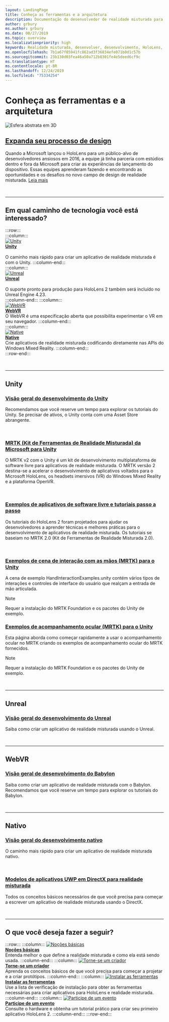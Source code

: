 ```yaml
---
layout: LandingPage
title: Conheça as ferramentas e a arquitetura
description: Documentação do desenvolvedor de realidade misturada para HoloLens e headsets imersivos.
author: grbury
ms.author: grbury
ms.date: 08/27/2019
ms.topic: overview
ms.localizationpriority: high
keywords: Realidade misturada, desenvolver, desenvolvimento, HoloLens, unity, directx
ms.openlocfilehash: 7b1a67f05941fc862ad3f36834efe071b0d1c57b
ms.sourcegitcommit: 23b130d03fea46a50a712b8301fe4e5deed6cf9c
ms.translationtype: HT
ms.contentlocale: pt-BR
ms.lasthandoff: 12/24/2019
ms.locfileid: "75334254"
---
```

# <a name="learn-the-tools-and-architecture"></a>Conheça as ferramentas e a arquitetura

![Esfera abstrata em 3D](images/07_Development.png)

## <a name="expand-your-design-processcase-study-expanding-the-design-process-for-mixed-realitymd"></a>[Expanda seu processo de design](case-study-expanding-the-design-process-for-mixed-reality.md)

Quando a Microsoft lançou o HoloLens para um público-alvo de desenvolvedores ansiosos em 2016, a equipe já tinha parceria com estúdios dentro e fora da Microsoft para criar as experiências de lançamento do dispositivo. Essas equipes aprenderam fazendo e encontrando as oportunidades e os desafios no novo campo de design de realidade misturada. [Leia mais](case-study-expanding-the-design-process-for-mixed-reality.md)


<br>

---


## <a name="what-technology-path-are-you-interested-in"></a>Em qual caminho de tecnologia você está interessado? 


:::row:::   
    :::column:::    
       [![Unity](images/unity_logo.png)](development.md#unity)<br>
        **[Unity](development.md#unity)**<br>   
        O caminho mais rápido para criar um aplicativo de realidade misturada é com o Unity. 
    :::column-end:::    
    :::column:::    
        [![Unreal](images/Unreal_logo.png)](development.md#unreal)<br>
         **[Unreal](development.md#unreal)**<br>    
        O suporte pronto para produção para HoloLens 2 também será incluído no Unreal Engine 4.23.    
    :::column-end:::
    :::column:::    
        [![WebVR](images/WebVR_logo.png)](development.md#webvr)<br>
        **[WebVR](development.md#webvr)**<br>
        O WebVR é uma especificação aberta que possibilita experimentar o VR em seu navegador. 
    :::column-end:::        
    :::column:::    
        [![Native](images/VisualStudio-small_logo.png)](development.md#native)<br>
        **[Native](development.md#native)**<br> 
        Crie aplicativos de realidade misturada codificando diretamente nas APIs do Windows Mixed Reality. 
    :::column-end:::    
:::row-end:::

<br>

---

## <a name="unity"></a>Unity


### <a name="unity-development-overviewunity-development-overviewmd"></a>[Visão geral do desenvolvimento do Unity](unity-development-overview.md)
Recomendamos que você reserve um tempo para explorar os tutoriais do Unity. Se precisar de ativos, o Unity conta com uma Asset Store abrangente. 

<br>

### <a name="microsofts-mixed-reality-toolkit-mrtk-for-unitymrtk-getting-startedmd"></a>[MRTK (Kit de Ferramentas de Realidade Misturada) da Microsoft para Unity](mrtk-getting-started.md)
O MRTK v2 com o Unity é um kit de desenvolvimento multiplataforma de software livre para aplicativos de realidade misturada. O MRTK versão 2 destina-se a acelerar o desenvolvimento de aplicativos voltados para o Microsoft HoloLens, os headsets imersivos (VR) do Windows Mixed Reality e a plataforma OpenVR.

<br>

### <a name="open-source-sample-apps-and-step-by-step-tutorialstutorialsmd"></a>[Exemplos de aplicativos de software livre e tutoriais passo a passo](tutorials.md)
Os tutoriais do HoloLens 2 foram projetados para ajudar os desenvolvedores a aprender técnicas e melhores práticas para o desenvolvimento de aplicativos de realidade misturada. Os tutoriais se baseiam no MRTK 2.0 (Kit de Ferramentas de Realidade Misturada 2.0).

<br>

### <a name="hand-interaction-examples-scene-mrtk-for-unityhttpsmicrosoftgithubiomixedrealitytoolkit-unitydocumentationgettingstartedwiththemrtkhtmlopen-and-run-the-handinteractionexamples-scene-in-editor"></a>[Exemplos de cena de interação com as mãos (MRTK) para o Unity](https://microsoft.github.io/MixedRealityToolkit-Unity/Documentation/GettingStartedWithTheMRTK.html#open-and-run-the-handinteractionexamples-scene-in-editor)
A cena de exemplo HandInteractionExamples.unity contém vários tipos de interações e controles de interface do usuário que realçam a entrada de mão articulada.
>[!NOTE]
>Requer a instalação do MRTK Foundation e os pacotes do Unity de exemplo.

### <a name="eye-tracking-examples-mrtk-for-unityhttpsmicrosoftgithubiomixedrealitytoolkit-unitydocumentationeyetrackingeyetracking_examplesoverviewhtml"></a>[Exemplos de acompanhamento ocular (MRTK) para o Unity](https://microsoft.github.io/MixedRealityToolkit-Unity/Documentation/EyeTracking/EyeTracking_ExamplesOverview.html)
Esta página aborda como começar rapidamente a usar o acompanhamento ocular no MRTK criando os exemplos de acompanhamento ocular do MRTK fornecidos.
>[!NOTE]
>Requer a instalação do MRTK Foundation e os pacotes do Unity de exemplo.

<br>

---

## <a name="unreal"></a>Unreal

### <a name="unreal-development-overviewunreal-development-overviewmd"></a>[Visão geral do desenvolvimento do Unreal](unreal-development-overview.md)
Saiba como criar um aplicativo de realidade misturada usando o Unreal.

<br>

---

## <a name="webvr"></a>WebVR    

### <a name="babylon-development-overviewhttpsdocbabylonjscom"></a>[Visão geral de desenvolvimento do Babylon](https://doc.babylonjs.com/)  
Saiba como criar um aplicativo de realidade misturada com o Babylon. Recomendamos que você reserve um tempo para explorar os tutoriais do Babylon.

<br>

---

## <a name="native"></a>Nativo


### <a name="native-development-overviewdirectx-development-overviewmd"></a>[Visão geral do desenvolvimento nativo](directx-development-overview.md)
O caminho mais rápido para criar um aplicativo de realidade misturada nativo.

<br>

### <a name="directx-uwp-app-templates-for-mixed-realityhttpsmarketplacevisualstudiocomitemsitemnamewindowsmixedrealityteamwindowsmixedrealityapptemplatesvsix"></a>[Modelos de aplicativos UWP em DirectX para realidade misturada](https://marketplace.visualstudio.com/items?itemName=WindowsMixedRealityteam.WindowsMixedRealityAppTemplatesVSIX)
Todos os conceitos básicos necessários de que você precisa para começar a escrever um aplicativo de realidade misturada usando o DirectX.

<br>

---


## <a name="what-would-you-like-to-do-next"></a>O que você deseja fazer a seguir?


:::row:::
    :::column:::
       [![Noções básicas](images/icon-lightbulb.png)](index.md#understand-the-basics)<br>
        **[Noções básicas](index.md#understand-the-basics)**<br>
        Entenda melhor o que define a realidade misturada e como ela está sendo usada.
    :::column-end:::
    :::column:::
        [![Torne-se um criador](images/icon-design.jpg)](design.md)<br>
         **[Torne-se um criador](design.md)**<br>
        Aprenda os conceitos básicos de que você precisa para começar a projetar e a criar protótipos.
    :::column-end:::
    :::column:::
        [![Instalar as ferramentas](images/icon-developer.jpg)](install-the-tools.md)<br>
         **[Instalar as ferramentas](install-the-tools.md)**<br>
        Use a lista de verificação de instalação para obter as ferramentas necessárias para criar aplicativos para HoloLens e realidade misturada.
    :::column-end:::
    :::column:::
        [![Participe de um evento](images/icon-calendar.jpg)](sf-academy-events.md)<br>
         **[Participe de um evento](sf-academy-events.md)**<br>
        Consulte o hardware e obtenha um tutorial prático para criar seu primeiro aplicativo HoloLens 2.
    :::column-end:::
:::row-end:::


<br>

<br>
